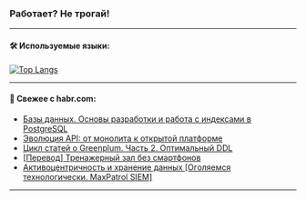 ### Работает? Не трогай!

---
<!--
#### 🛠️ Technical stack:

![Java](https://img.shields.io/badge/Java-informational?logo=Oracle&style=flat&logoColor=white&color=FF4500)
![Kotlin](https://img.shields.io/badge/Kotlin-informational?logo=Kotlin&style=flat&logoColor=white&color=774D97)
![TS](https://img.shields.io/badge/TypeScript-informational?logo=typeScript&style=flat&logoColor=black&color=017acc)
![Python](https://img.shields.io/badge/Python-informational?logo=Python&style=flat&logoColor=black&color=ffdd54) <br>
![Spring](https://img.shields.io/badge/Spring-informational?logo=Spring&style=flat&logoColor=white&color=6DB33F) 
![SpringBoot](https://img.shields.io/badge/SpringBoot-informational?logo=SpringBoot&style=flat&logoColor=white&color=6DB33F)
![Nest](https://img.shields.io/badge/NestJS-informational?logo=NestJS&style=flat&logoColor=white&color=E0234E) 
![NodeJS](https://img.shields.io/badge/NodeJS-informational?logo=node.js&style=flat&logoColor=white&color=70A760)<br>
![PostgreSQL](https://img.shields.io/badge/PostgreSQL-informational?logo=PostgreSQL&style=flat&logoColor=white&color=DAA520)
![MongoDB](https://img.shields.io/badge/MongoDB-informational?logo=MongoDB&style=flat&logoColor=white&color=870000)
![Apache](https://img.shields.io/badge/Apache-informational?logo=apache&style=flat&logoColor=white&color=f74e28)

___ 
-->

#### 🛠️ Используемые языки:

[![Top Langs](https://github-readme-stats-u2qms2cxw-advtsettinggmailcoms-projects.vercel.app/api/top-langs/?username=zloylis&langs_count=10&hide_title=true&title_color=e6edf3&size_weight=0.5&count_weight=0.5&layout=compact&hide_progress=true&hide_border=true&theme=dracula)](https://github.com/zloylis)

<!---


####  :octocat:&nbsp;&nbsp; Статистика:

![GitHub stats](https://github-readme-stats-u2qms2cxw-advtsettinggmailcoms-projects.vercel.app/api?username=zloylis&show_icons=true&hide_border=true&theme=dracula&title_color=e6edf3&include_all_commits=true&count_private=true&hide_rank=false&hide_title=true&rank_icon=github)
-->
---

#### 💬 Свежее с habr.com:

<!-- BLOG-POST-LIST:START -->
- [Базы данных. Основы разработки и работа с индексами в PostgreSQL](https://habr.com/ru/companies/factory5/articles/832174/?utm_source=habrahabr&utm_medium=rss&utm_campaign=832174)
- [Эволюция API: от монолита к открытой платформе](https://habr.com/ru/companies/ascon/articles/832152/?utm_source=habrahabr&utm_medium=rss&utm_campaign=832152)
- [Цикл статей о Greenplum. Часть 2. Оптимальный DDL](https://habr.com/ru/companies/axenix/articles/832126/?utm_source=habrahabr&utm_medium=rss&utm_campaign=832126)
- [[Перевод] Тренажерный зал без смартфонов](https://habr.com/ru/articles/832148/?utm_source=habrahabr&utm_medium=rss&utm_campaign=832148)
- [Активоцентричность и хранение данных [Оголяемся технологически. MaxPatrol SIEM]](https://habr.com/ru/companies/pt/articles/831106/?utm_source=habrahabr&utm_medium=rss&utm_campaign=831106)
<!-- BLOG-POST-LIST:END -->

---
